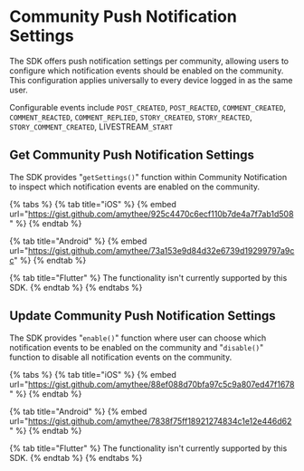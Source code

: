 # Community Push Notification Settings

The SDK offers push notification settings per community, allowing users to configure which notification events should be enabled on the community. This configuration applies universally to every device logged in as the same user.

Configurable events include `POST_CREATED`, `POST_REACTED`, `COMMENT_CREATED`, `COMMENT_REACTED`, `COMMENT_REPLIED`, `STORY_CREATED`, `STORY_REACTED`, `STORY_COMMENT_CREATED`, LIVESTREAM`_START`

## Get Community Push Notification Settings

The SDK provides "`getSettings()`" function within Community Notification to inspect which notification events are enabled on the community.

{% tabs %}
{% tab title="iOS" %}
{% embed url="https://gist.github.com/amythee/925c4470c6ecf110b7de4a7f7ab1d508" %}
{% endtab %}

{% tab title="Android" %}
{% embed url="https://gist.github.com/amythee/73a153e9d84d32e6739d19299797a9cc" %}
{% endtab %}

{% tab title="Flutter" %}
The functionality isn't currently supported by this SDK.
{% endtab %}
{% endtabs %}

## Update Community Push Notification Settings

The SDK provides "`enable()`" function where user can choose which notification events to be enabled on the community and "`disable()`" function to disable all notification events on the community.

{% tabs %}
{% tab title="iOS" %}
{% embed url="https://gist.github.com/amythee/88ef088d70bfa97c5c9a807ed47f1678" %}
{% endtab %}

{% tab title="Android" %}
{% embed url="https://gist.github.com/amythee/7838f75ff18921274834c1e12e446d62" %}
{% endtab %}

{% tab title="Flutter" %}
The functionality isn't currently supported by this SDK.
{% endtab %}
{% endtabs %}

